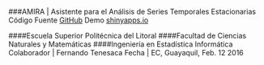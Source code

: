 ###AMIRA | Asistente para el Análisis de Series Temporales Estacionarias
Código Fuente [GitHub](https://github.com/ftenesaca/amira/) Demo [shinyapps.io](https://espol.shinyapps.io/Demo5/)

####Escuela Superior Politécnica del Litoral
####Facultad de Ciencias Naturales y Matemáticas
####Ingeniería en Estadística Informática
Colaborador | Fernando Tenesaca
Fecha | EC, Guayaquil, Feb. 12 2016
